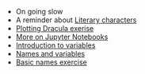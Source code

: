 * On going slow
* A reminder about [Literary
  characters](https://lisds.github.io/textbook/intro/Literary_Characters.html)
* [Plotting Dracula
  exerise](https://ds.lis.2i2c.cloud/hub/user-redirect/git-pull?repo=https%3A//github.com/lisds/dracula&subPath=dracula.ipynb)
* [More on Jupyter
  Notebooks](https://lisds.github.io/textbook/intro/more_on_jupyter.html)
* [Introduction to
  variables](https://lisds.github.io/textbook/code-basics/variables_intro.html)
* [Names and
  variables](https://lisds.github.io/textbook/code-basics/Names.html)
* [Basic names
  exercise](https://ds.lis.2i2c.cloud/hub/user-redirect/git-pull?repo=https%3A//github.com/lisds/basic_names&subPath=basic_names.ipynb)

